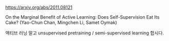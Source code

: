 https://arxiv.org/abs/2011.08121

On the Marginal Benefit of Active Learning: Does Self-Supervision Eat
  Its Cake? (Yao-Chun Chan, Mingchen Li, Samet Oymak)

액티브 러닝 말고 unsupervised pretraining / semi-supervised learning 합시다.